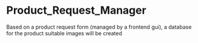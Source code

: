 # Product_Request_Manager
Based on a product request form (managed by a frontend gui), a database for the product suitable images will be created
